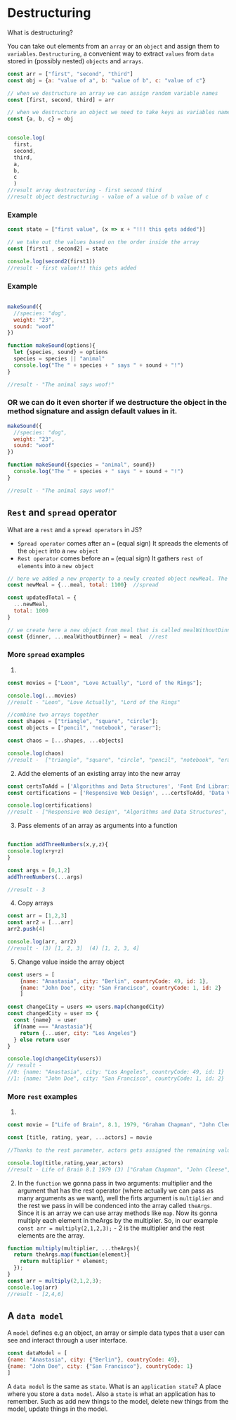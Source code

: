 # Destructuring

What is destructuring? 

You can take out elements from an `array` or an `object` and assign them to `variables`.
`Destructuring`, a convenient way to extract `values` from `data` stored in (possibly nested) `objects` and `arrays`. 

```js
const arr = ["first", "second", "third"]
const obj = {a: "value of a", b: "value of b", c: "value of c"}

// when we destructure an array we can assign random variable names
const [first, second, third] = arr

// when we destructure an object we need to take keys as variables names
const {a, b, c} = obj


console.log(
  first,
  second,
  third,
  a,
  b,
  c
  )
//result array destructuring - first second third 
//result object destructuring - value of a value of b value of c
```

### Example

```js
const state = ["first value", (x => x + "!!! this gets added")]

// we take out the values based on the order inside the array
const [first1 , second2] = state

console.log(second2(first1))
//result - first value!!! this gets added
```

### Example

```js

makeSound({
  //species: "dog",
  weight: "23",
  sound: "woof"
})

function makeSound(options){
  let {species, sound} = options
  species = species || "animal"
  console.log("The " + species + " says " + sound + "!")
}

//result - "The animal says woof!"
```

### OR we can do it even shorter if we destructure the object in the method signature and assign default values in it.

```js
makeSound({
  //species: "dog",
  weight: "23",
  sound: "woof"
})

function makeSound({species = "animal", sound})
  console.log("The " + species + " says " + sound + "!")
}

//result - "The animal says woof!"
```

## `Rest` and `spread` operator

What are a `rest` and  a `spread operators` in JS? 

- `Spread operator` comes after an `=` (equal sign)
It spreads the elements of the `object` into a `new object`
- `Rest operator` comes before an `=` (equal sign)
It gathers `rest of elements` into a `new object`

```js
// here we added a new property to a newly created object newMeal. The new property is called total
const newMeal = {...meal, total: 1100}  //spread 

const updatedTotal = {
  ...newMeal,
  total: 1000
}

// we create here a new object from meal that is called mealWithoutDinner, this new object does not contain dinner as a property anymore.
const {dinner, ...mealWithoutDinner} = meal  //rest
```

### More `spread` examples

1. 
```js
const movies = ["Leon", "Love Actually", "Lord of the Rings"];

console.log(...movies)
//result - "Leon", "Love Actually", "Lord of the Rings"

//combine two arrays together 
const shapes = ["triangle", "square", "circle"];
const objects = ["pencil", "notebook", "eraser"];

const chaos = [...shapes, ...objects]

console.log(chaos)
//result -  ["triangle", "square", "circle", "pencil", "notebook", "eraser"]

```
2. Add the elements of an existing array into the new array

```js
const certsToAdd = ['Algorithms and Data Structures', 'Font End Libraries'];
const certifications = ['Responsive Web Design', ...certsToAdd, 'Data Visualisation', 'APIs and Microservices', 'Quality Assurance and Information Security'];

console.log(certifications)
//result - ["Responsive Web Design", "Algorithms and Data Structures", "Font End Libraries", "Data Visualisation", "APIs and Microservices", "Quality Assurance and Information Security"]
```

3. Pass elements of an array as arguments into a function

```js

function addThreeNumbers(x,y,z){
console.log(x+y+z)
}

const args = [0,1,2]
addThreeNumbers(...args)

//result - 3
```

4. Copy arrays

```js
const arr = [1,2,3]
const arr2 = [...arr]
arr2.push(4)

console.log(arr, arr2)
//result - (3) [1, 2, 3]  (4) [1, 2, 3, 4]
```
5. Change value inside the array object

```js
const users = [
    {name: "Anastasia", city: "Berlin", countryCode: 49, id: 1},
    {name: "John Doe", city: "San Francisco", countryCode: 1, id: 2}
    ]

const changeCity = users => users.map(changedCity)
const changedCity = user => {
  const {name}  = user
  if(name === "Anastasia"){
    return {...user, city: "Los Angeles"}
  } else return user
}

console.log(changeCity(users))
// result - 
//0: {name: "Anastasia", city: "Los Angeles", countryCode: 49, id: 1}
//1: {name: "John Doe", city: "San Francisco", countryCode: 1, id: 2}
```


### More `rest` examples
1. 
```js
const movie = ["Life of Brain", 8.1, 1979, "Graham Chapman", "John Cleese", "Michael Palin"]

const [title, rating, year, ...actors] = movie

//Thanks to the rest parameter, actors gets assigned the remaining values of the movie array, in form of an array.

console.log(title,rating,year,actors)
//result - Life of Brain 8.1 1979 (3) ["Graham Chapman", "John Cleese", "Michael Palin"]
```
2.  In the `function` we gonna pass in two arguments: multiplier and the argument that has the rest operator (where actually we can pass as many arguments as we want), well the firts argument is `multiplier` and the rest we pass in will be condenced into the array called `theArgs`. Since it is an array we can use array methods like `map`. Now its gonna multiply each element in theArgs by the multiplier. So, in our example `const arr = multiply(2,1,2,3);` - 2 is the multiplier and the rest elements are the array. 
```js
function multiply(multiplier, ...theArgs){
  return theArgs.map(function(element){
    return multiplier * element;
  });
}
const arr = multiply(2,1,2,3);
console.log(arr)
//result - [2,4,6]
```


## A `data model`

A `model` defines e.g an object, an array or simple data types that a user can see and interact through a user interface. 
```js
const dataModel = [
{name: "Anastasia", city: {"Berlin"}, countryCode: 49},
{name: "John Doe", city: {"San Francisco"}, countryCode: 1}
]
```
A `data model` is the same as `state`.
What is an `application state`? A place where you store a `data model`. Also a `state` is what an application has to remember. Such as add new things to the model, delete new things from the model, update things in the model.